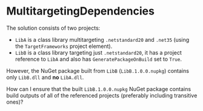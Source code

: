 # MultitargetingDependencies

The solution consists of two projects:

* `LibA` is a class library multitargeting `.netstandard20` and `.net35` (using the `TargetFrameworks` project element).
* `LibB` is a class library targeting just `.netstandard20`, it has a project reference to `LibA` and also has `GeneratePackageOnBuild` set 
to `True`.

However, the NuGet package built from `LibB` (`LibB.1.0.0.nupkg`) contains only `LibB.dll` and **no** `LibA.dll`.

How can I ensure that the built `LibB.1.0.0.nupkg` NuGet package contains build outputs of all of the referenced projects
(preferably including transitive ones)?

